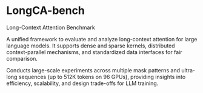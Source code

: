 # LongCA-bench

Long-Context Attention Benchmark

A unified framework to evaluate and analyze long-context attention for large language models. It supports dense and sparse kernels, distributed context-parallel mechanisms, and standardized data interfaces for fair comparison.

Conducts large-scale experiments across multiple mask patterns and ultra-long sequences (up to 512K tokens on 96 GPUs), providing insights into efficiency, scalability, and design trade-offs for LLM training.
